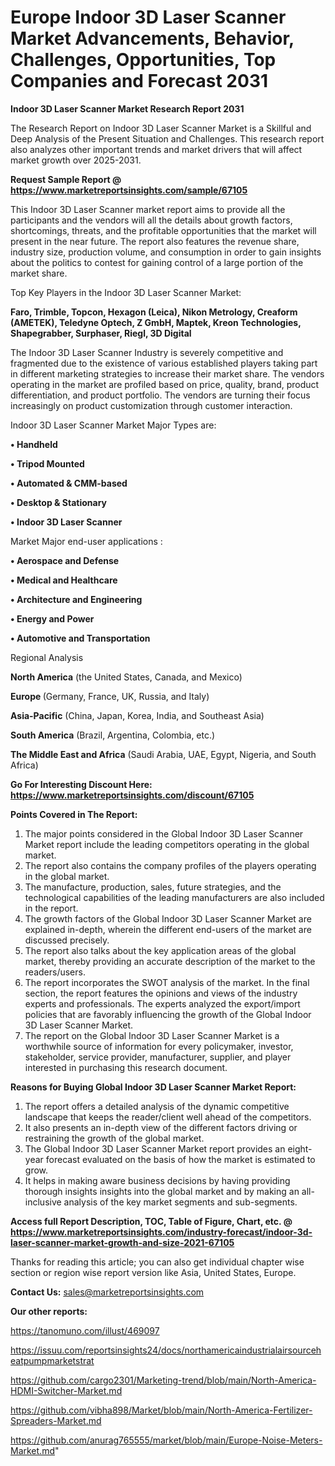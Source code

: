 # Europe Indoor 3D Laser Scanner Market Advancements, Behavior, Challenges, Opportunities, Top Companies and Forecast 2031

<strong>Indoor 3D Laser Scanner Market Research Report 2031</strong>

The Research Report on Indoor 3D Laser Scanner Market is a Skillful and Deep Analysis of the Present Situation and Challenges. This research report also analyzes other important trends and market drivers that will affect market growth over 2025-2031.

<strong>Request Sample Report @ <a href=https://www.marketreportsinsights.com/sample/67105>https://www.marketreportsinsights.com/sample/67105</a></strong>

This Indoor 3D Laser Scanner market report aims to provide all the participants and the vendors will all the details about growth factors, shortcomings, threats, and the profitable opportunities that the market will present in the near future. The report also features the revenue share, industry size, production volume, and consumption in order to gain insights about the politics to contest for gaining control of a large portion of the market share.

Top Key Players in the Indoor 3D Laser Scanner Market:

<strong>Faro, Trimble, Topcon, Hexagon (Leica), Nikon Metrology, Creaform (AMETEK), Teledyne Optech, Z GmbH, Maptek, Kreon Technologies, Shapegrabber, Surphaser, Riegl, 3D Digital</strong>

The Indoor 3D Laser Scanner Industry is severely competitive and fragmented due to the existence of various established players taking part in different marketing strategies to increase their market share. The vendors operating in the market are profiled based on price, quality, brand, product differentiation, and product portfolio. The vendors are turning their focus increasingly on product customization through customer interaction.

Indoor 3D Laser Scanner Market Major Types are:

<strong>• Handheld

• Tripod Mounted

• Automated & CMM-based

• Desktop & Stationary

• Indoor 3D Laser Scanner</strong>

Market Major end-user applications :

<strong>• Aerospace and Defense

• Medical and Healthcare

• Architecture and Engineering

• Energy and Power

• Automotive and Transportation</strong>

Regional Analysis

</u><strong><b>North America</b></strong> (the United States, Canada, and Mexico)

<strong><b>Europe </b></strong>(Germany, France, UK, Russia, and Italy)

<strong><b>Asia-Pacific</b></strong> (China, Japan, Korea, India, and Southeast Asia)

<strong><b>South America</b></strong> (Brazil, Argentina, Colombia, etc.)

<strong><b>The Middle East and Africa</b></strong> (Saudi Arabia, UAE, Egypt, Nigeria, and South Africa)

<strong>Go For Interesting Discount Here: <a href=https://www.marketreportsinsights.com/discount/67105>https://www.marketreportsinsights.com/discount/67105</a></strong>

<strong>Points Covered in The Report:</strong>
<ol>
  <li>The major points considered in the Global Indoor 3D Laser Scanner Market report include the leading competitors operating in the global market.</li>
  <li>The report also contains the company profiles of the players operating in the global market.</li>
  <li>The manufacture, production, sales, future strategies, and the technological capabilities of the leading manufacturers are also included in the report.</li>
  <li>The growth factors of the Global Indoor 3D Laser Scanner Market are explained in-depth, wherein the different end-users of the market are discussed precisely.</li>
  <li>The report also talks about the key application areas of the global market, thereby providing an accurate description of the market to the readers/users.</li>
  <li>The report incorporates the SWOT analysis of the market. In the final section, the report features the opinions and views of the industry experts and professionals. The experts analyzed the export/import policies that are favorably influencing the growth of the Global Indoor 3D Laser Scanner Market.</li>
  <li>The report on the Global Indoor 3D Laser Scanner Market is a worthwhile source of information for every policymaker, investor, stakeholder, service provider, manufacturer, supplier, and player interested in purchasing this research document.</li>
</ol>
<strong>Reasons for Buying Global Indoor 3D Laser Scanner Market Report:</strong>

<ol>
  <li>The report offers a detailed analysis of the dynamic competitive landscape that keeps the reader/client well ahead of the competitors.</li>
  <li>It also presents an in-depth view of the different factors driving or restraining the growth of the global market.</li>
  <li>The Global Indoor 3D Laser Scanner Market report provides an eight-year forecast evaluated on the basis of how the market is estimated to grow.</li>
  <li>It helps in making aware business decisions by having providing thorough insights insights into the global market and by making an all-inclusive analysis of the key market segments and sub-segments.</li>
</ol>
<strong>Access full Report Description, TOC, Table of Figure, Chart, etc. @ <a href=https://www.marketreportsinsights.com/industry-forecast/indoor-3d-laser-scanner-market-growth-and-size-2021-67105>https://www.marketreportsinsights.com/industry-forecast/indoor-3d-laser-scanner-market-growth-and-size-2021-67105</a></strong>


Thanks for reading this article; you can also get individual chapter wise section or region wise report version like Asia, United States, Europe.

<strong>Contact Us:</strong>
sales@marketreportsinsights.com

<strong>Our other reports:</strong>

<a href=https://tanomuno.com/illust/469097>https://tanomuno.com/illust/469097</a>

<a href=https://issuu.com/reportsinsights24/docs/northamericaindustrialairsourceheatpumpmarketstrat>https://issuu.com/reportsinsights24/docs/northamericaindustrialairsourceheatpumpmarketstrat</a>

<a href=https://github.com/cargo2301/Marketing-trend/blob/main/North-America-HDMI-Switcher-Market.md>https://github.com/cargo2301/Marketing-trend/blob/main/North-America-HDMI-Switcher-Market.md</a>

<a href=https://github.com/vibha898/Market/blob/main/North-America-Fertilizer-Spreaders-Market.md>https://github.com/vibha898/Market/blob/main/North-America-Fertilizer-Spreaders-Market.md</a>

<a href=https://github.com/anurag765555/market/blob/main/Europe-Noise-Meters-Market.md>https://github.com/anurag765555/market/blob/main/Europe-Noise-Meters-Market.md</a>"
